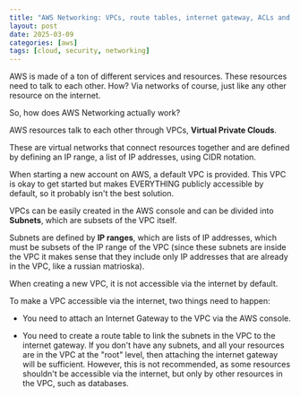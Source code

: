 ```yaml
---
title: "AWS Networking: VPCs, route tables, internet gateway, ACLs and security groups"
layout: post
date: 2025-03-09
categories: [aws]
tags: [cloud, security, networking]
---
```


AWS is made of a ton of different services and resources. These resources need to talk to each other. How? Via networks of course, just like any other resource on the internet.

So, how does AWS Networking actually work?

AWS resources talk to each other through VPCs, **Virtual Private Clouds**.

These are virtual networks that connect resources together and are defined by defining an IP range, a list of IP addresses, using CIDR notation.

When starting a new account on AWS, a default VPC is provided. This VPC is okay to get started but makes EVERYTHING publicly accessible by default, so it probably isn't the best solution. 

VPCs can be easily created in the AWS console and can be divided into **Subnets**, which are subsets of the VPC itself. 

Subnets are defined by **IP ranges**, which are lists of IP addresses, which must be subsets of the IP range of the VPC (since these subnets are inside the VPC it makes sense that they include only IP addresses that are already in the VPC, like a russian matrioska).

When creating a new VPC, it is not accessible via the internet by default.

To make a VPC accessible via the internet, two things need to happen:

- You need to attach an Internet Gateway to the VPC via the AWS console.

- You need to create a route table to link the subnets in the VPC to the internet gateway. If you don't have any subnets, and all your resources are in the VPC at the "root" level, then attaching the internet gateway will be sufficient. However, this is not recommended, as some resources shouldn't be accessible via the internet, but only by other resources in the VPC, such as databases.


